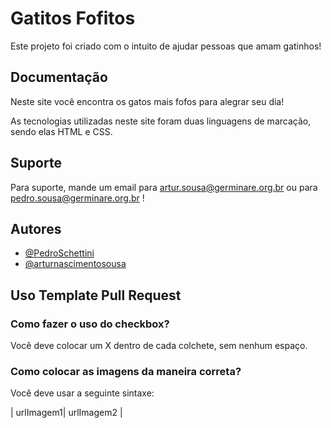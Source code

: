 
# Gatitos Fofitos

Este projeto foi criado com o intuito de ajudar pessoas que amam gatinhos!



## Documentação

Neste site você encontra os gatos mais fofos para alegrar seu dia!

As tecnologias utilizadas neste site foram duas linguagens de marcação, sendo elas HTML e CSS. 





## Suporte

Para suporte, mande um email para artur.sousa@germinare.org.br ou para pedro.sousa@germinare.org.br !



## Autores

- [@PedroSchettini](https://github.com/PedroSchettini)
- [@arturnascimentosousa](https://github.com/arturnascimentosousa)



## Uso Template Pull Request

### Como fazer o uso do checkbox?

Você deve colocar um X dentro de cada colchete, sem nenhum espaço.

### Como colocar as imagens da maneira correta?

Você deve usar a seguinte sintaxe:

| urlImagem1| urlImagem2 |

